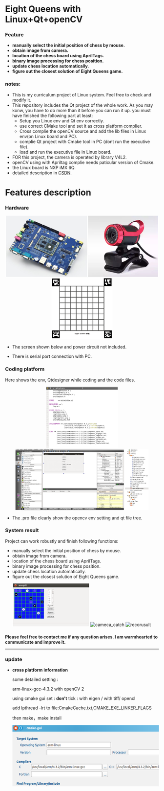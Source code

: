 # Eight Queens with Linux+Qt+openCV

### Feature

* **manually select the initial position of chess by mouse.**
* **obtain image from camera.**
* **location of the chess board using AprilTags.**
* **binary image processing for chess position.**
* **update chess location automatically.**
* **figure out the closest solution of Eight Queens game.**



### **notes:**

* This is my curriculum project of Linux system. Feel free to check and modify it.
* This repository includes the Qt project of the whole work. As you may konw, you have to do more than it before you can run it up. you must have finished the following part at least:
  * Setup you Linux env and Qt env correctly.
  * use correct CMake tool and set it as cross platform complier.
  * Cross complie the openCV  source and add the lib files in Linux env(on Linux board and PC).
  * complie Qt project with Cmake tool in PC (dont run the executive file).
  * load and run the  executive file in Linux board.
* FOR this project, the camera is operated by library V4L2.
* openCV using with Apriltag complie needs paticular version of Cmake.
* the Linux board is NXP iMX 6Q.
* detailed description in [CSDN](https://blog.csdn.net/weixin_40472289/article/details/102295718).



# Features description

### Hardware

<div align="center">
    <img src=".\PNG\imx.jpg" alt="imx" height="200" />
    <img src=".\PNG\camera.jpg" alt="camera" height="200" />
     <img src=".\PNG\mapofcar.png" alt="mapofcar" height="200" />
</div>

* The screen shown below and power circuit not included.

* There is serial port connection with PC.



### Coding platform

Here shows the env, Qtdesigner while coding and the code files.

<div align="center">
    <img src=".\PNG\lib.png" alt="lib" height="200" />
    <img src=".\PNG\desigener.png" alt="desigener" height="200" />
     <img src=".\PNG\class.png" alt="class" height="200" />
</div>

* The .pro file clearly show the opencv env setting and qt file tree.



### System result

Project can work robustly and finish following functions:

* manually select the initial position of chess by mouse.
* obtain image from camera.
* location of the chess board using AprilTags.
* binary image processing for chess position.
* update chess location automatically.
* figure out the closest solution of Eight Queens game.



<div align="center">
    <img src=".\PNG\chess.png" alt="chess" height="140" />
 <img src=".\PNG\cameca_catch.jpg" alt="cameca_catch" height="140" />
 <img src=".\PNG\recorusult.jpg" alt="recorusult" height=140" />
</div>

### 
### 

**Please feel free to contact me if any question arises. I am warmhearted to communicate and improve it.**

---



### update

* **cross platform information**

  some detailed setting :

  arm-linux-gcc-4.3.2 with openCV 2  

  using cmake  gui set :  **don't** tick : with eigen / with tiff/ opencl

  add lpthread -lrt  to file:CmakeCache.txt,CMAKE_EXE_LINKER_FLAGS

  then make，make install  

  <img src="./PNG/cmake-gui2.png" height="200"/>

  
